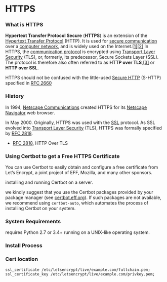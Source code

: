 # HTTPS 



### What is HTTPS

**Hypertext Transfer Protocol Secure** (**HTTPS**) is an extension of the [Hypertext Transfer Protocol](https://en.wikipedia.org/wiki/Hypertext_Transfer_Protocol) (HTTP). It is used for [secure communication](https://en.wikipedia.org/wiki/Secure_communications) over a [computer network](https://en.wikipedia.org/wiki/Network_operating_system), and is widely used on the Internet.[[1\]](https://en.wikipedia.org/wiki/HTTPS#cite_note-1)[[2\]](https://en.wikipedia.org/wiki/HTTPS#cite_note-2) In HTTPS, the [communication protocol](https://en.wikipedia.org/wiki/Communication_protocol) is encrypted using [Transport Layer Security](https://en.wikipedia.org/wiki/Transport_Layer_Security) (TLS), or, formerly, its predecessor, Secure Sockets Layer (SSL). The protocol is therefore also often referred to as **HTTP over TLS**,[[3\]](https://en.wikipedia.org/wiki/HTTPS#cite_note-3) or **HTTP over SSL**.

HTTPS should not be confused with the little-used [Secure HTTP](https://en.wikipedia.org/wiki/Secure_Hypertext_Transfer_Protocol) (S-HTTP) specified in [RFC 2660](https://tools.ietf.org/html/rfc2660)

### History

In 1994, [Netscape Communications](https://en.wikipedia.org/wiki/Netscape_Communications) created HTTPS for its [Netscape Navigator](https://en.wikipedia.org/wiki/Netscape_Navigator) web browser.

In May 2000. Originally, HTTPS was used with the [SSL](https://en.wikipedia.org/wiki/Secure_Sockets_Layer) protocol. As SSL evolved into [Transport Layer Security](https://en.wikipedia.org/wiki/Transport_Layer_Security) (TLS), HTTPS was formally specified by [RFC 2818](https://tools.ietf.org/html/rfc2818).

- [RFC 2818](https://tools.ietf.org/html/rfc2818), HTTP Over TLS



### Using Certbot to get a Free HTTPS Certificate

You can use Certbot to easily obtain and configure a free certificate from Let’s Encrypt, a joint project of EFF, Mozilla, and many other sponsors.

 installing and running Certbot on a server.

we kindly suggest that you use the Certbot packages provided by your package manager (see [certbot.eff.org](https://certbot.eff.org/)). If such packages are not available, we recommend using `certbot-auto`, which automates the process of installing Certbot on your system.

### System Requirements

requires Python 2.7 or 3.4+ running on a UNIX-like operating system.

### Install Process



### Cert location

```
ssl_certificate /etc/letsencrypt/live/example.com/fullchain.pem;
ssl_certificate_key /etc/letsencrypt/live/example.com/privkey.pem;
```



